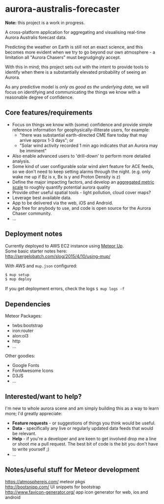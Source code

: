 # aurora-australis-forecaster

<p><strong>Note:</strong> this project is a work in progress.</p>
A cross-platform application for aggregating and visualising real-time Aurora Australis forecast data.

Predicting the weather on Earth is still not an exact science, and this becomes more evident when we try to 
go beyond our own atmosphere - a limitation all "Aurora Chasers" must begrudgingly accept. 

With this in mind; this project sets out with the intent to provide tools to identify when 
there is a substantially elevated probability of seeing an Aurora.

As any predictive model is _only as good as the underlying data_, we will focus on 
identifying and communicating the things we know with a reasonable degree of confidence.

## Core features/requirements
<ul>
	<li>Focus on things we know with (some) confidence and provide simple reference information for geophysically-illiterate users, for example: 
		<ul>
	        <li>"there was substantial earth-directed CME flare today that may arrive approx 1-3 days"; or</li>
	        <li>"Solar wind activity recorded 1 min ago indicates that an Aurora may be imminent" </li>
	    </ul>	
	</li>    
	<li>Also enable advanced users to 'drill-down' to perform more detailed analysis.</li>
	<li>Some kind of user configurable solar wind alert feature for ACE feeds, so we don't need to keep setting alarms through the night. (e.g. only wake me up if Bz is x, Bx is y and Proton Density is z)</li>
	<li>Define the major impacting factors, and develop an <a href="https://github.com/danwild/aurora-australis-forecaster/wiki/Forecast-Calculation-Methodology">aggregated metric scale</a> to roughly quantify potential aurora quality</li>
	<li>Provide other useful spatial tools - light pollution, cloud cover maps?</li>
	<li>Leverage best available data.</li>
	<li>App to be delivered via the web, iOS and Android.</li>
	<li>App free for anybody to use, and code is open source for the Aurora Chaser community.</li>
	<li>...</li>
</ul>


## Deployment notes
Currently deployed to AWS EC2 instance using <a href="https://github.com/arunoda/meteor-up">Meteor Up</a>.<br/>
Some basic starter notes here: <a href="http://sergelobatch.com/slog/2015/4/10/using-mup/">http://sergelobatch.com/slog/2015/4/10/using-mup/</a>

With AWS and `mup.json` configured:

```bash
$ mup setup 
$ mup deploy
```

If you get deployment errors, check the logs `$ mup logs -f`


## Dependencies
Meteor Packages:
<ul>
	<li>twbs:bootstrap</li>
	<li>iron:router</li>
	<li>alon:ol3</li>
	<li>http</li>
	<li>...</li>
</ul>	
Other goodies:
<ul>
	<li>Google Fonts</li>
	<li>FontAwesome Icons</li>
	<li>D3JS</li>
	<li>...</li>
</ul>


## Interested/want to help?
I'm new to whole aurora scene and am simply building this as a way to learn more; I'd greatly appreciate: 
<ul>
	<li><strong>Feature requests</strong> - or suggestions of things you think would be useful.</li>
	<li><strong>Data</strong> - specifically any live or regularly updated data feeds that would be relevant.</li>
	<li><strong>Help</strong> - if you're a developer and are keen to get involved drop me a line or shoot me a pull request. 
	The best bit of code is the bit you don't have to write yourself ;)</li>
	<li>...</li>
</ul>	


## Notes/useful stuff for Meteor development

https://atmospherejs.com/ meteor pkgs<br/>
http://bootsnipp.com/ UI snippets for bootstrap<br/>
http://www.favicon-generator.org/ app icon generator for web, ios and android<br/>
 
 
